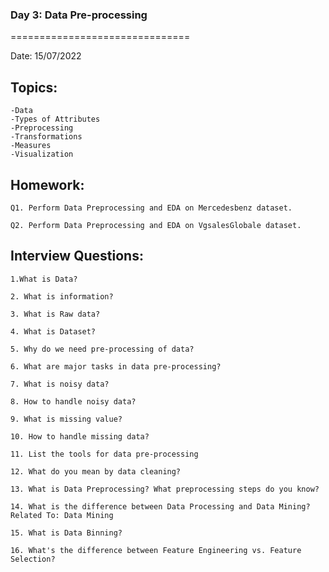 
### Day 3: Data Pre-processing
===============================

Date: 15/07/2022

Topics:
------------------
	-Data
	-Types of Attributes
	-Preprocessing
	-Transformations
	-Measures
	-Visualization

Homework:
-------------

	Q1. Perform Data Preprocessing and EDA on Mercedesbenz dataset.

	Q2. Perform Data Preprocessing and EDA on VgsalesGlobale dataset.

Interview Questions:
---------------------

	1.What is Data?

	2. What is information?

	3. What is Raw data?

	4. What is Dataset?

	5. Why do we need pre-processing of data?

	6. What are major tasks in data pre-processing?

	7. What is noisy data?

	8. How to handle noisy data?

	9. What is missing value?

	10. How to handle missing data?

	11. List the tools for data pre-processing

	12. What do you mean by data cleaning?

	13. What is Data Preprocessing? What preprocessing steps do you know?   

	14. What is the difference between Data Processing and Data Mining?  Related To: Data Mining

	15. What is Data Binning?  

	16. What's the difference between Feature Engineering vs. Feature Selection? 

